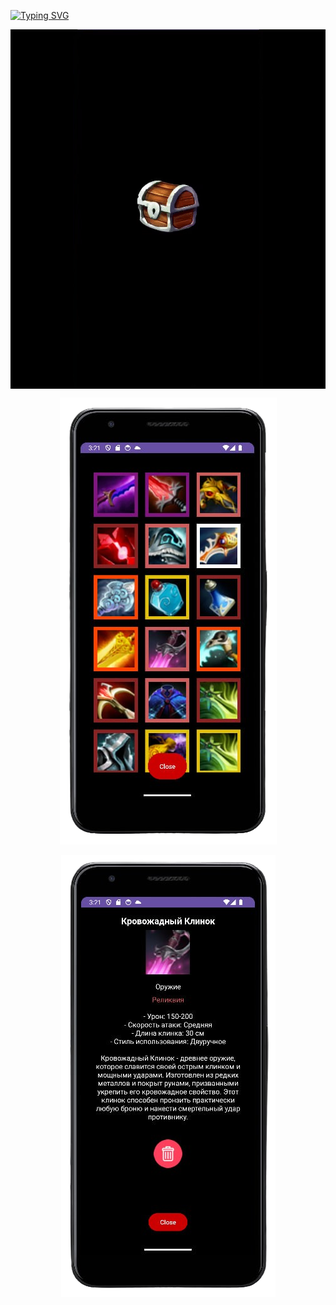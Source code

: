 [![Typing SVG](https://readme-typing-svg.demolab.com?font=Fira+Code&size=30&pause=1000&color=F7F7F7&background=000000&center=true&vCenter=true&random=false&width=1000&height=60&lines=AI+item+generation)](https://git.io/typing-svg)


<p align="center" style="background-color: black;">
    <img src="https://github.com/FacePunch1337/Chest/blob/main/open.gif"/>
</p>

<p align="center">
 <img src="https://github.com/FacePunch1337/Chest/blob/main/3.png">
</p>

<p align="center">
 <img src="https://github.com/FacePunch1337/Chest/blob/main/4.png">
</p>
